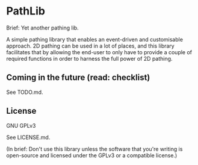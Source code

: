 # PathLib

Brief: Yet another pathing lib.

A simple pathing library that enables an event-driven and customisable approach. 2D pathing can be used in a lot of places, and this library facilitates that by allowing the end-user to only have to provide a couple of required functions in order to harness the full power of 2D pathing.

## Coming in the future (read: checklist)

See TODO.md.

## License

GNU GPLv3

See LICENSE.md.

(In brief: Don't use this library unless the software that you're writing is open-source and licensed under the GPLv3 or a compatible license.)
